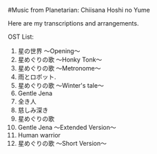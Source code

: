 #Music from Planetarian: Chiisana Hoshi no Yume

Here are my transcriptions and arrangements.

OST List:
 01. 星の世界 ～Opening～
 02. 星めぐりの歌 ～Honky Tonk～
 03. 星めぐりの歌 ～Metronome～
 04. 雨とロボット.
 05. 星めぐりの歌 ～Winter's tale～
 06. Gentle Jena
 07. 全き人
 08. 慈しみ深き
 09. 星めぐりの歌
 10. Gentle Jena ～Extended Version～
 11. Human warrior
 12. 星めぐりの歌 ～Short Version～
